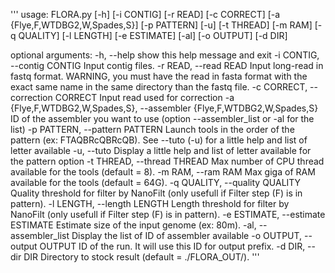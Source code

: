 '''
usage: FLORA.py [-h] [-i CONTIG] [-r READ] [-c CORRECT]
                [-a {Flye,F,WTDBG2,W,Spades,S}] [-p PATTERN] [-u] [-t THREAD]
                [-m RAM] [-q QUALITY] [-l LENGTH] [-e ESTIMATE] [-al]
                [-o OUTPUT] [-d DIR]

optional arguments:
  -h, --help            show this help message and exit
  -i CONTIG, --contig CONTIG
                        Input contig files.
  -r READ, --read READ  Input long-read in fastq format. WARNING, you must
                        have the read in fasta format with the exact same name
                        in the same directory than the fastq file.
  -c CORRECT, --correction CORRECT
                        Input read used for correction
  -a {Flye,F,WTDBG2,W,Spades,S}, --assembler {Flye,F,WTDBG2,W,Spades,S}
                        ID of the assembler you want to use (option
                        --assembler_list or -al for the list)
  -p PATTERN, --pattern PATTERN
                        Launch tools in the order of the pattern (ex:
                        FTAQBRcQBRcQB). See --tuto (-u) for a little help and
                        list of letter available
  -u, --tuto            Display a little help and list of letter available for
                        the pattern option
  -t THREAD, --thread THREAD
                        Max number of CPU thread available for the tools
                        (default = 8).
  -m RAM, --ram RAM     Max giga of RAM available for the tools (default =
                        64G).
  -q QUALITY, --quality QUALITY
                        Quality threshold for filter by NanoFilt (only usefull
                        if Filter step (F) is in pattern).
  -l LENGTH, --length LENGTH
                        Length threshold for filter by NanoFilt (only usefull
                        if Filter step (F) is in pattern).
  -e ESTIMATE, --estimate ESTIMATE
                        Estimate size of the input genome (ex: 80m).
  -al, --assembler_list
                        Display the list of ID of assembler available
  -o OUTPUT, --output OUTPUT
                        ID of the run. It will use this ID for output prefix.
  -d DIR, --dir DIR     Directory to stock result (default = ./FLORA_OUT/).
'''
